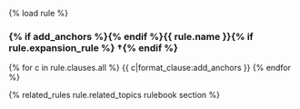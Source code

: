 {% load rule %}
### {% if add_anchors %}<a id="{{ rule.anchor_id }}"></a>{% endif %}{{ rule.name }}{% if rule.expansion_rule %} †{% endif %}
{% for c in rule.clauses.all %}
{{ c|format_clause:add_anchors }}
{% endfor %}

{% related_rules rule.related_topics rulebook section %}
